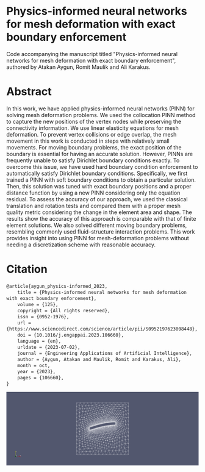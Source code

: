 # Physics-informed neural networks for mesh deformation with exact boundary enforcement

Code accompanying the manuscript titled "Physics-informed neural networks for mesh deformation with exact boundary enforcement", authored by Atakan Aygun, Romit Maulik and Ali Karakus.

# Abstract

In this work, we have applied physics-informed neural networks (PINN) for solving mesh deformation problems. We used the collocation PINN method to capture the new positions of the vertex nodes while preserving the connectivity information. We use linear elasticity equations for mesh deformation. To prevent vertex collisions or edge overlap, the mesh movement in this work is conducted in steps with relatively small movements. For moving boundary problems, the exact position of the boundary is essential for having an accurate solution. However, PINNs are frequently unable to satisfy Dirichlet boundary conditions exactly. To overcome this issue, we have used hard boundary condition enforcement to automatically satisfy Dirichlet boundary conditions. Specifically, we first trained a PINN with soft boundary conditions to obtain a particular solution. Then, this solution was tuned with exact boundary positions and a proper distance function by using a new PINN considering only the equation residual. To assess the accuracy of our approach, we used the classical translation and rotation tests and compared them with a proper mesh quality metric considering the change in the element area and shape. The results show the accuracy of this approach is comparable with that of finite element solutions. We also solved different moving boundary problems, resembling commonly used fluid–structure interaction problems. This work provides insight into using PINN for mesh-deformation problems without needing a discretization scheme with reasonable accuracy.

# Citation

	@article{aygun_physics-informed_2023,
		title = {Physics-informed neural networks for mesh deformation with exact boundary enforcement},
		volume = {125},
		copyright = {All rights reserved},
		issn = {0952-1976},
		url = {https://www.sciencedirect.com/science/article/pii/S0952197623008448},
		doi = {10.1016/j.engappai.2023.106660},
		language = {en},
		urldate = {2023-07-02},
		journal = {Engineering Applications of Artificial Intelligence},
		author = {Aygun, Atakan and Maulik, Romit and Karakus, Ali},
		month = oct,
		year = {2023},
		pages = {106660},
	}

![wing](Animations/wingLike.gif)